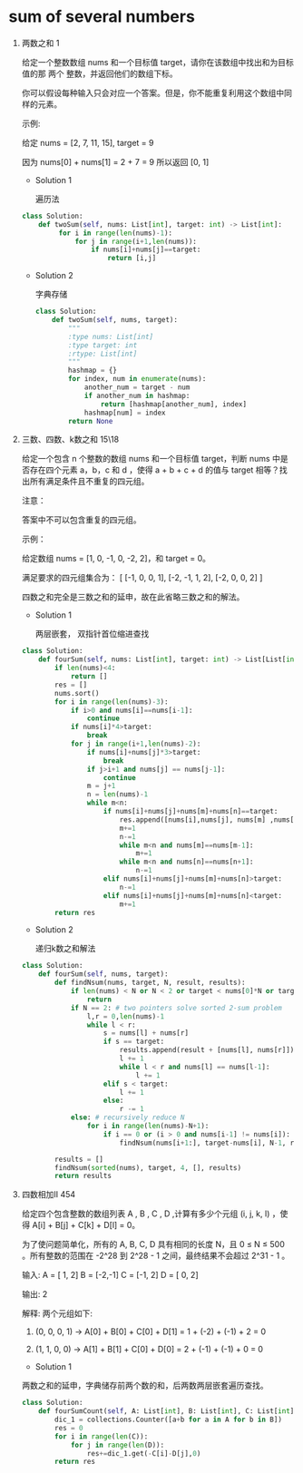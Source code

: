 # sum of several numbers
1. 两数之和 1

   给定一个整数数组 nums 和一个目标值 target，请你在该数组中找出和为目标值的那 两个 整数，并返回他们的数组下标。

   你可以假设每种输入只会对应一个答案。但是，你不能重复利用这个数组中同样的元素。

   示例:

   给定 nums = [2, 7, 11, 15], target = 9

   因为 nums[0] + nums[1] = 2 + 7 = 9
   所以返回 [0, 1]

   * Solution 1

     遍历法

   ```python
   class Solution:
       def twoSum(self, nums: List[int], target: int) -> List[int]:
            for i in range(len(nums)-1):
                for j in range(i+1,len(nums)):
                    if nums[i]+nums[j]==target:
                        return [i,j]
   ```

   * Solution 2

      字典存储

     ```python
     class Solution:
         def twoSum(self, nums, target):
             """
             :type nums: List[int]
             :type target: int
             :rtype: List[int]
             """
             hashmap = {}
             for index, num in enumerate(nums):
                 another_num = target - num
                 if another_num in hashmap:
                     return [hashmap[another_num], index]
                 hashmap[num] = index
             return None
     ```

2. 三数、四数、k数之和 15\18

   给定一个包含 n 个整数的数组 nums 和一个目标值 target，判断 nums 中是否存在四个元素 a，b，c 和 d ，使得 a + b + c + d 的值与 target 相等？找出所有满足条件且不重复的四元组。

   注意：

   答案中不可以包含重复的四元组。

   示例：

   给定数组 nums = [1, 0, -1, 0, -2, 2]，和 target = 0。

   满足要求的四元组集合为：
   [ [-1,  0, 0, 1],
     [-2, -1, 1, 2],
     [-2,  0, 0, 2] ]

   

   四数之和完全是三数之和的延申，故在此省略三数之和的解法。

   * Solution 1

     两层嵌套， 双指针首位缩进查找

   ```python
   class Solution:
       def fourSum(self, nums: List[int], target: int) -> List[List[int]]:
           if len(nums)<4:
               return []
           res = []
           nums.sort()
           for i in range(len(nums)-3):
               if i>0 and nums[i]==nums[i-1]:
                   continue
               if nums[i]*4>target:
                   break
               for j in range(i+1,len(nums)-2):
                   if nums[i]+nums[j]*3>target:
                       break
                   if j>i+1 and nums[j] == nums[j-1]:
                       continue
                   m = j+1
                   n = len(nums)-1
                   while m<n:
                       if nums[i]+nums[j]+nums[m]+nums[n]==target:
                           res.append([nums[i],nums[j], nums[m] ,nums[n]])
                           m+=1
                           n-=1
                           while m<n and nums[m]==nums[m-1]:
                               m+=1
                           while m<n and nums[n]==nums[n+1]:
                               n-=1
                       elif nums[i]+nums[j]+nums[m]+nums[n]>target:
                           n-=1
                       elif nums[i]+nums[j]+nums[m]+nums[n]<target:
                           m+=1
           return res
   ```

    * Solution 2

      递归k数之和解法

   ```python
   class Solution:
       def fourSum(self, nums, target):
           def findNsum(nums, target, N, result, results):
               if len(nums) < N or N < 2 or target < nums[0]*N or target > nums[-1]*N:  # early termination
                   return
               if N == 2: # two pointers solve sorted 2-sum problem
                   l,r = 0,len(nums)-1
                   while l < r:
                       s = nums[l] + nums[r]
                       if s == target:
                           results.append(result + [nums[l], nums[r]])
                           l += 1
                           while l < r and nums[l] == nums[l-1]:
                               l += 1
                       elif s < target:
                           l += 1
                       else:
                           r -= 1
               else: # recursively reduce N
                   for i in range(len(nums)-N+1):
                       if i == 0 or (i > 0 and nums[i-1] != nums[i]):
                           findNsum(nums[i+1:], target-nums[i], N-1, result+[nums[i]], results)
   
           results = []
           findNsum(sorted(nums), target, 4, [], results)
           return results
   ```

   

3. 四数相加II 454

   给定四个包含整数的数组列表 A , B , C , D ,计算有多少个元组 (i, j, k, l) ，使得 A[i] + B[j] + C[k] + D[l] = 0。

   为了使问题简单化，所有的 A, B, C, D 具有相同的长度 N，且 0 ≤ N ≤ 500 。所有整数的范围在 -2^28 到 2^28 - 1 之间，最终结果不会超过 2^31 - 1 。

   输入:
   A = [ 1, 2]
   B = [-2,-1]
   C = [-1, 2]
   D = [ 0, 2]

   输出:
   2

   解释:
   两个元组如下:
   1. (0, 0, 0, 1) -> A[0] + B[0] + C[0] + D[1] = 1 + (-2) + (-1) + 2 = 0

   2. (1, 1, 0, 0) -> A[1] + B[1] + C[0] + D[0] = 2 + (-1) + (-1) + 0 = 0

      

   * Solution 1

   两数之和的延申，字典储存前两个数的和，后两数两层嵌套遍历查找。

   ```python
   class Solution:
       def fourSumCount(self, A: List[int], B: List[int], C: List[int], D: List[int]) -> int:
           dic_1 = collections.Counter([a+b for a in A for b in B])
           res = 0
           for i in range(len(C)):
               for j in range(len(D)):
                   res+=dic_1.get(-C[i]-D[j],0)
           return res
   ```

   

   
